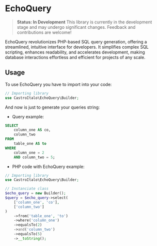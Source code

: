 # EchoQuery

> **Status: In Development**
> This library is currently in the development stage and may undergo significant changes. Feedback and contributions are welcome!

EchoQuery revolutionizes PHP-based SQL query generation, offering a streamlined, intuitive interface for developers. It simplifies complex SQL scripting, enhances readability, and accelerates development, making database interactions effortless and efficient for projects of any scale.

## Usage

To use EchoQuery you have to import into your code:

```php
// Importing library
use CastroItalo\EchoQuery\Builder;
```

And now is just to generate your queries string:

- Query example:

```sql
SELECT
    column_one AS co,
    column_two
FROM
    table_one AS to
WHERE
    column_one = 2
    AND column_two = 5;
```

- PHP code with EchoQuery example:

```php
// Importing library
use CastroItalo\EchoQuery\Builder;

// Instanciate class
$echo_query = new Builder();
$query = $echo_query->select(
    ['column_one', 'co'],
    ['column_two']
)
    ->from('table_one', 'to')
    ->where('column_one')
    ->equalsTo(2)
    ->and('column_two')
    ->equalsTo(5)
    ->__toString();
```
